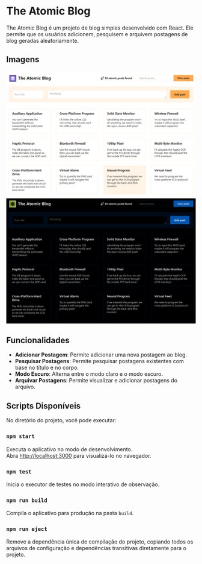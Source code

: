 # The Atomic Blog

The Atomic Blog é um projeto de blog simples desenvolvido com React. Ele permite que os usuários adicionem, pesquisem e arquivem postagens de blog geradas aleatoriamente.

## Imagens

![Imagem tema claro](./public/blog-w.PNG)
![Imagem tema escuro](./public/blog-b.PNG)

## Funcionalidades

- **Adicionar Postagem**: Permite adicionar uma nova postagem ao blog.
- **Pesquisar Postagens**: Permite pesquisar postagens existentes com base no título e no corpo.
- **Modo Escuro**: Alterna entre o modo claro e o modo escuro.
- **Arquivar Postagens**: Permite visualizar e adicionar postagens do arquivo.

## Scripts Disponíveis

No diretório do projeto, você pode executar:

### `npm start`

Executa o aplicativo no modo de desenvolvimento.\
Abra [http://localhost:3000](http://localhost:3000) para visualizá-lo no navegador.

### `npm test`

Inicia o executor de testes no modo interativo de observação.

### `npm run build`

Compila o aplicativo para produção na pasta `build`.

### `npm run eject`

Remove a dependência única de compilação do projeto, copiando todos os arquivos de configuração e dependências transitivas diretamente para o projeto.
